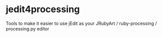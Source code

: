 # jedit4processing
Tools to make it easier to use jEdit as your JRubyArt / ruby-processing / processing.py editor
